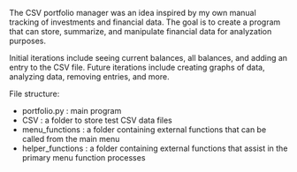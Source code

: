 The CSV portfolio manager was an idea inspired by my own manual tracking of investments and financial data. The goal is to create a program 
that can store, summarize, and manipulate financial data for analyzation purposes.

Initial iterations include seeing current balances, all balances, and adding an entry to the CSV file. 
Future iterations include creating graphs of data, analyzing data, removing entries, and more.

File structure:
  - portfolio.py : main program
  - CSV : a folder to store test CSV data files
  - menu_functions : a folder containing external functions that can be called from the main menu
  - helper_functions : a folder containing external functions that assist in the primary menu function processes
